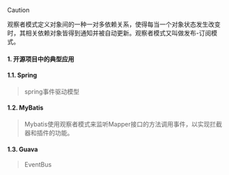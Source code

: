 > [!CAUTION]
>
> 观察者模式定义对象间的一种一对多依赖关系，使得每当一个对象状态发生改变时，其相关依赖对象皆得到通知并被自动更新。观察者模式又叫做发布-订阅模式。

#### 1. 开源项目中的典型应用

#### 1.1. Spring

> spring事件驱动模型

#### 1.2. MyBatis

> Mybatis使用观察者模式来监听Mapper接口的方法调用事件，以实现拦截器和插件的功能。

#### 1.3. Guava

> EventBus